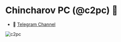 <h1 align="left">Chincharov PC (@c2pc) 👋</h1>

- 🚀 <a href="https://t.me/chincharovpc"  target="blank">Telegram Channel</a>

<p> <img align="left" src="https://github-readme-stats.vercel.app/api?username=c2pc&show_icons=true&hide_title=true&count_private=true&theme=radical" alt="c2pc" /> </p>
